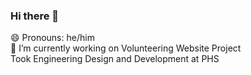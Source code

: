 ### Hi there 👋 <br />
😄 Pronouns: he/him <br />
🔭 I’m currently working on Volunteering Website Project <br />
Took Engineering Design and Development at PHS

<!--
**Vedanthd/Vedanthd** is a ✨ _special_ ✨ repository because its `README.md` (this file) appears on your GitHub profile.

Here are some ideas to get you started:

- 🔭 I’m currently working on ...
- 🌱 I’m currently learning ...
- 👯 I’m looking to collaborate on ...
- 🤔 I’m looking for help with ...
- 💬 Ask me about ...
- 📫 How to reach me: ...
- 😄 Pronouns: ...
- ⚡ Fun fact: ...
-->
